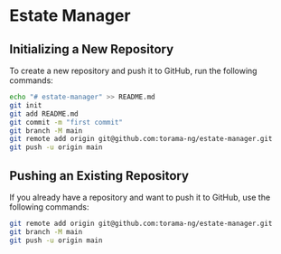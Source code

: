# Estate Manager

## Initializing a New Repository
To create a new repository and push it to GitHub, run the following commands:

```sh
echo "# estate-manager" >> README.md
git init
git add README.md
git commit -m "first commit"
git branch -M main
git remote add origin git@github.com:torama-ng/estate-manager.git
git push -u origin main
```

## Pushing an Existing Repository
If you already have a repository and want to push it to GitHub, use the following commands:

```sh
git remote add origin git@github.com:torama-ng/estate-manager.git
git branch -M main
git push -u origin main

